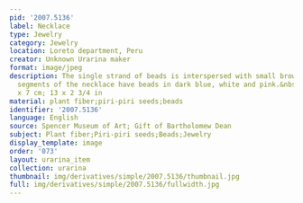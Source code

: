 ```yaml
---
pid: '2007.5136'
label: Necklace
type: Jewelry
category: Jewelry
location: Loreto department, Peru
creator: Unknown Urarina maker
format: image/jpeg
description: The single strand of beads is interspersed with small brown seeds. The
  segments of the necklace have beads in dark blue, white and pink.&nbsp;Late 1800s-2007.&nbsp;33
  x 7 cm; 13 x 2 3/4 in
material: plant fiber;piri-piri seeds;beads
identifier: '2007.5136'
language: English
source: Spencer Museum of Art; Gift of Bartholomew Dean
subject: Plant fiber;Piri-piri seeds;Beads;Jewelry
display_template: image
order: '073'
layout: urarina_item
collection: urarina
thumbnail: img/derivatives/simple/2007.5136/thumbnail.jpg
full: img/derivatives/simple/2007.5136/fullwidth.jpg
---
```

